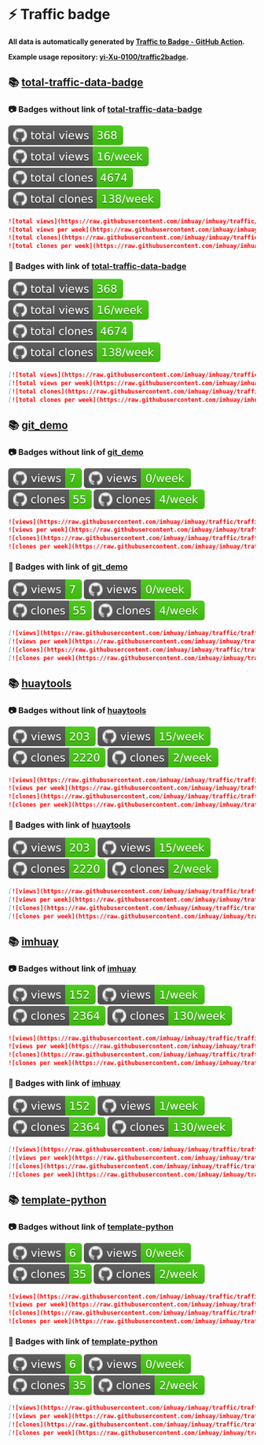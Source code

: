 # ⚡️ Traffic badge

**All data is automatically generated by [Traffic to Badge - GitHub Action](https://github.com/marketplace/actions/traffic-to-badge).**

**Example usage repository: [yi-Xu-0100/traffic2badge](https://github.com/yi-Xu-0100/traffic2badge).**

## 📚 [total-traffic-data-badge](https://github.com/imhuay/imhuay/tree/traffic#readme)

### 📷 Badges without link of [total-traffic-data-badge](https://github.com/imhuay/imhuay/tree/traffic#readme)

![total views](https://raw.githubusercontent.com/imhuay/imhuay/traffic/total_views.svg)
![total views per week](https://raw.githubusercontent.com/imhuay/imhuay/traffic/total_views_per_week.svg)
![total clones](https://raw.githubusercontent.com/imhuay/imhuay/traffic/total_clones.svg)
![total clones per week](https://raw.githubusercontent.com/imhuay/imhuay/traffic/total_clones_per_week.svg)

```markdown
![total views](https://raw.githubusercontent.com/imhuay/imhuay/traffic/total_views.svg)
![total views per week](https://raw.githubusercontent.com/imhuay/imhuay/traffic/total_views_per_week.svg)
![total clones](https://raw.githubusercontent.com/imhuay/imhuay/traffic/total_clones.svg)
![total clones per week](https://raw.githubusercontent.com/imhuay/imhuay/traffic/total_clones_per_week.svg)
```

### 🔗 Badges with link of [total-traffic-data-badge](https://github.com/imhuay/imhuay/tree/traffic#readme)

[![total views](https://raw.githubusercontent.com/imhuay/imhuay/traffic/total_views.svg)](https://github.com/imhuay/imhuay/tree/traffic#-total-traffic-data-badge)
[![total views per week](https://raw.githubusercontent.com/imhuay/imhuay/traffic/total_views_per_week.svg)](https://github.com/imhuay/imhuay/tree/traffic#-total-traffic-data-badge)
[![total clones](https://raw.githubusercontent.com/imhuay/imhuay/traffic/total_clones.svg)](https://github.com/imhuay/imhuay/tree/traffic#-total-traffic-data-badge)
[![total clones per week](https://raw.githubusercontent.com/imhuay/imhuay/traffic/total_clones_per_week.svg)](https://github.com/imhuay/imhuay/tree/traffic#-total-traffic-data-badge)

```markdown
[![total views](https://raw.githubusercontent.com/imhuay/imhuay/traffic/total_views.svg)](https://github.com/imhuay/imhuay/tree/traffic#-total-traffic-data-badge)
[![total views per week](https://raw.githubusercontent.com/imhuay/imhuay/traffic/total_views_per_week.svg)](https://github.com/imhuay/imhuay/tree/traffic#-total-traffic-data-badge)
[![total clones](https://raw.githubusercontent.com/imhuay/imhuay/traffic/total_clones.svg)](https://github.com/imhuay/imhuay/tree/traffic#-total-traffic-data-badge)
[![total clones per week](https://raw.githubusercontent.com/imhuay/imhuay/traffic/total_clones_per_week.svg)](https://github.com/imhuay/imhuay/tree/traffic#-total-traffic-data-badge)
```

## 📚 [git_demo](https://github.com/imhuay/imhuay/tree/traffic/traffic-git_demo)

### 📷 Badges without link of [git_demo](https://github.com/imhuay/imhuay/tree/traffic/traffic-git_demo)

![views](https://raw.githubusercontent.com/imhuay/imhuay/traffic/traffic-git_demo/views.svg)
![views per week](https://raw.githubusercontent.com/imhuay/imhuay/traffic/traffic-git_demo/views_per_week.svg)
![clones](https://raw.githubusercontent.com/imhuay/imhuay/traffic/traffic-git_demo/clones.svg)
![clones per week](https://raw.githubusercontent.com/imhuay/imhuay/traffic/traffic-git_demo/clones_per_week.svg)

```markdown
![views](https://raw.githubusercontent.com/imhuay/imhuay/traffic/traffic-git_demo/views.svg)
![views per week](https://raw.githubusercontent.com/imhuay/imhuay/traffic/traffic-git_demo/views_per_week.svg)
![clones](https://raw.githubusercontent.com/imhuay/imhuay/traffic/traffic-git_demo/clones.svg)
![clones per week](https://raw.githubusercontent.com/imhuay/imhuay/traffic/traffic-git_demo/clones_per_week.svg)
```

### 🔗 Badges with link of [git_demo](https://github.com/imhuay/imhuay/tree/traffic/traffic-git_demo)

[![views](https://raw.githubusercontent.com/imhuay/imhuay/traffic/traffic-git_demo/views.svg)](https://github.com/imhuay/imhuay/tree/traffic#-git_demo)
[![views per week](https://raw.githubusercontent.com/imhuay/imhuay/traffic/traffic-git_demo/views_per_week.svg)](https://github.com/imhuay/imhuay/tree/traffic#-git_demo)
[![clones](https://raw.githubusercontent.com/imhuay/imhuay/traffic/traffic-git_demo/clones.svg)](https://github.com/imhuay/imhuay/tree/traffic#-git_demo)
[![clones per week](https://raw.githubusercontent.com/imhuay/imhuay/traffic/traffic-git_demo/clones_per_week.svg)](https://github.com/imhuay/imhuay/tree/traffic#-git_demo)

```markdown
[![views](https://raw.githubusercontent.com/imhuay/imhuay/traffic/traffic-git_demo/views.svg)](https://github.com/imhuay/imhuay/tree/traffic#-git_demo)
[![views per week](https://raw.githubusercontent.com/imhuay/imhuay/traffic/traffic-git_demo/views_per_week.svg)](https://github.com/imhuay/imhuay/tree/traffic#-git_demo)
[![clones](https://raw.githubusercontent.com/imhuay/imhuay/traffic/traffic-git_demo/clones.svg)](https://github.com/imhuay/imhuay/tree/traffic#-git_demo)
[![clones per week](https://raw.githubusercontent.com/imhuay/imhuay/traffic/traffic-git_demo/clones_per_week.svg)](https://github.com/imhuay/imhuay/tree/traffic#-git_demo)
```

## 📚 [huaytools](https://github.com/imhuay/imhuay/tree/traffic/traffic-huaytools)

### 📷 Badges without link of [huaytools](https://github.com/imhuay/imhuay/tree/traffic/traffic-huaytools)

![views](https://raw.githubusercontent.com/imhuay/imhuay/traffic/traffic-huaytools/views.svg)
![views per week](https://raw.githubusercontent.com/imhuay/imhuay/traffic/traffic-huaytools/views_per_week.svg)
![clones](https://raw.githubusercontent.com/imhuay/imhuay/traffic/traffic-huaytools/clones.svg)
![clones per week](https://raw.githubusercontent.com/imhuay/imhuay/traffic/traffic-huaytools/clones_per_week.svg)

```markdown
![views](https://raw.githubusercontent.com/imhuay/imhuay/traffic/traffic-huaytools/views.svg)
![views per week](https://raw.githubusercontent.com/imhuay/imhuay/traffic/traffic-huaytools/views_per_week.svg)
![clones](https://raw.githubusercontent.com/imhuay/imhuay/traffic/traffic-huaytools/clones.svg)
![clones per week](https://raw.githubusercontent.com/imhuay/imhuay/traffic/traffic-huaytools/clones_per_week.svg)
```

### 🔗 Badges with link of [huaytools](https://github.com/imhuay/imhuay/tree/traffic/traffic-huaytools)

[![views](https://raw.githubusercontent.com/imhuay/imhuay/traffic/traffic-huaytools/views.svg)](https://github.com/imhuay/imhuay/tree/traffic#-huaytools)
[![views per week](https://raw.githubusercontent.com/imhuay/imhuay/traffic/traffic-huaytools/views_per_week.svg)](https://github.com/imhuay/imhuay/tree/traffic#-huaytools)
[![clones](https://raw.githubusercontent.com/imhuay/imhuay/traffic/traffic-huaytools/clones.svg)](https://github.com/imhuay/imhuay/tree/traffic#-huaytools)
[![clones per week](https://raw.githubusercontent.com/imhuay/imhuay/traffic/traffic-huaytools/clones_per_week.svg)](https://github.com/imhuay/imhuay/tree/traffic#-huaytools)

```markdown
[![views](https://raw.githubusercontent.com/imhuay/imhuay/traffic/traffic-huaytools/views.svg)](https://github.com/imhuay/imhuay/tree/traffic#-huaytools)
[![views per week](https://raw.githubusercontent.com/imhuay/imhuay/traffic/traffic-huaytools/views_per_week.svg)](https://github.com/imhuay/imhuay/tree/traffic#-huaytools)
[![clones](https://raw.githubusercontent.com/imhuay/imhuay/traffic/traffic-huaytools/clones.svg)](https://github.com/imhuay/imhuay/tree/traffic#-huaytools)
[![clones per week](https://raw.githubusercontent.com/imhuay/imhuay/traffic/traffic-huaytools/clones_per_week.svg)](https://github.com/imhuay/imhuay/tree/traffic#-huaytools)
```

## 📚 [imhuay](https://github.com/imhuay/imhuay/tree/traffic/traffic-imhuay)

### 📷 Badges without link of [imhuay](https://github.com/imhuay/imhuay/tree/traffic/traffic-imhuay)

![views](https://raw.githubusercontent.com/imhuay/imhuay/traffic/traffic-imhuay/views.svg)
![views per week](https://raw.githubusercontent.com/imhuay/imhuay/traffic/traffic-imhuay/views_per_week.svg)
![clones](https://raw.githubusercontent.com/imhuay/imhuay/traffic/traffic-imhuay/clones.svg)
![clones per week](https://raw.githubusercontent.com/imhuay/imhuay/traffic/traffic-imhuay/clones_per_week.svg)

```markdown
![views](https://raw.githubusercontent.com/imhuay/imhuay/traffic/traffic-imhuay/views.svg)
![views per week](https://raw.githubusercontent.com/imhuay/imhuay/traffic/traffic-imhuay/views_per_week.svg)
![clones](https://raw.githubusercontent.com/imhuay/imhuay/traffic/traffic-imhuay/clones.svg)
![clones per week](https://raw.githubusercontent.com/imhuay/imhuay/traffic/traffic-imhuay/clones_per_week.svg)
```

### 🔗 Badges with link of [imhuay](https://github.com/imhuay/imhuay/tree/traffic/traffic-imhuay)

[![views](https://raw.githubusercontent.com/imhuay/imhuay/traffic/traffic-imhuay/views.svg)](https://github.com/imhuay/imhuay/tree/traffic#-imhuay)
[![views per week](https://raw.githubusercontent.com/imhuay/imhuay/traffic/traffic-imhuay/views_per_week.svg)](https://github.com/imhuay/imhuay/tree/traffic#-imhuay)
[![clones](https://raw.githubusercontent.com/imhuay/imhuay/traffic/traffic-imhuay/clones.svg)](https://github.com/imhuay/imhuay/tree/traffic#-imhuay)
[![clones per week](https://raw.githubusercontent.com/imhuay/imhuay/traffic/traffic-imhuay/clones_per_week.svg)](https://github.com/imhuay/imhuay/tree/traffic#-imhuay)

```markdown
[![views](https://raw.githubusercontent.com/imhuay/imhuay/traffic/traffic-imhuay/views.svg)](https://github.com/imhuay/imhuay/tree/traffic#-imhuay)
[![views per week](https://raw.githubusercontent.com/imhuay/imhuay/traffic/traffic-imhuay/views_per_week.svg)](https://github.com/imhuay/imhuay/tree/traffic#-imhuay)
[![clones](https://raw.githubusercontent.com/imhuay/imhuay/traffic/traffic-imhuay/clones.svg)](https://github.com/imhuay/imhuay/tree/traffic#-imhuay)
[![clones per week](https://raw.githubusercontent.com/imhuay/imhuay/traffic/traffic-imhuay/clones_per_week.svg)](https://github.com/imhuay/imhuay/tree/traffic#-imhuay)
```

## 📚 [template-python](https://github.com/imhuay/imhuay/tree/traffic/traffic-template-python)

### 📷 Badges without link of [template-python](https://github.com/imhuay/imhuay/tree/traffic/traffic-template-python)

![views](https://raw.githubusercontent.com/imhuay/imhuay/traffic/traffic-template-python/views.svg)
![views per week](https://raw.githubusercontent.com/imhuay/imhuay/traffic/traffic-template-python/views_per_week.svg)
![clones](https://raw.githubusercontent.com/imhuay/imhuay/traffic/traffic-template-python/clones.svg)
![clones per week](https://raw.githubusercontent.com/imhuay/imhuay/traffic/traffic-template-python/clones_per_week.svg)

```markdown
![views](https://raw.githubusercontent.com/imhuay/imhuay/traffic/traffic-template-python/views.svg)
![views per week](https://raw.githubusercontent.com/imhuay/imhuay/traffic/traffic-template-python/views_per_week.svg)
![clones](https://raw.githubusercontent.com/imhuay/imhuay/traffic/traffic-template-python/clones.svg)
![clones per week](https://raw.githubusercontent.com/imhuay/imhuay/traffic/traffic-template-python/clones_per_week.svg)
```

### 🔗 Badges with link of [template-python](https://github.com/imhuay/imhuay/tree/traffic/traffic-template-python)

[![views](https://raw.githubusercontent.com/imhuay/imhuay/traffic/traffic-template-python/views.svg)](https://github.com/imhuay/imhuay/tree/traffic#-template-python)
[![views per week](https://raw.githubusercontent.com/imhuay/imhuay/traffic/traffic-template-python/views_per_week.svg)](https://github.com/imhuay/imhuay/tree/traffic#-template-python)
[![clones](https://raw.githubusercontent.com/imhuay/imhuay/traffic/traffic-template-python/clones.svg)](https://github.com/imhuay/imhuay/tree/traffic#-template-python)
[![clones per week](https://raw.githubusercontent.com/imhuay/imhuay/traffic/traffic-template-python/clones_per_week.svg)](https://github.com/imhuay/imhuay/tree/traffic#-template-python)

```markdown
[![views](https://raw.githubusercontent.com/imhuay/imhuay/traffic/traffic-template-python/views.svg)](https://github.com/imhuay/imhuay/tree/traffic#-template-python)
[![views per week](https://raw.githubusercontent.com/imhuay/imhuay/traffic/traffic-template-python/views_per_week.svg)](https://github.com/imhuay/imhuay/tree/traffic#-template-python)
[![clones](https://raw.githubusercontent.com/imhuay/imhuay/traffic/traffic-template-python/clones.svg)](https://github.com/imhuay/imhuay/tree/traffic#-template-python)
[![clones per week](https://raw.githubusercontent.com/imhuay/imhuay/traffic/traffic-template-python/clones_per_week.svg)](https://github.com/imhuay/imhuay/tree/traffic#-template-python)
```
